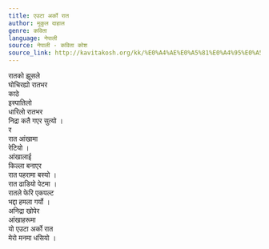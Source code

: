 ```yaml
---
title: एउटा अर्को रात
author: मुकुल दाहाल
genre: कविता
language: नेपाली
source: नेपाली - कविता कोश
source_link: http://kavitakosh.org/kk/%E0%A4%AE%E0%A5%81%E0%A4%95%E0%A5%81%E0%A4%B2_%E0%A4%A6%E0%A4%BE%E0%A4%B9%E0%A4%BE%E0%A4%B2
---
```


रातको झूसले  
घोचिरह्यो रातभर  
काठे  
इस्पातिलो  
धारिलो रातभर  
निद्रा कतै गएर सुत्यो ।  
र  
रात आंखामा  
रेटियो ।  
आंखालाई  
किल्ला बनाएर  
रात पहरामा बस्यो ।  
रात ढाडियो पेटमा ।  
रातले फेरि एकपल्ट  
भद्दा हमला गर्यो ।  
अनिद्रा खोपेर  
आंखाहरूमा  
यो एउटा अर्को रात  
मेरो मनमा धसियो ।

